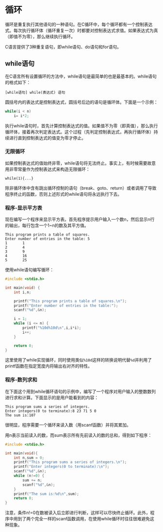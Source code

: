 # 循环

循环是重复执行其他语句的一种语句。在C循环中，每个循环都有一个控制表达式。每次执行循环体（循环重复一次）时都要对控制表达式求值。如果表达式为真（即值不为零），那么继续执行循环。



C语言提供了3种重复语句，即while语句、do语句和for语句。



## while语句

在C语言所有设置循环的方法中，while语句是最简单的也是最基本的。while语句的格式如下：

```
[while语句] while(表达式) 语句
```

圆括号内的表达式是控制表达式，圆括号后边的语句是循环体。下面是一个示例：

```c
while(i < n)
	i= i*2;
```

执行while语句时，首先计算控制表达式的值。如果值不为零（即真值），那么执行循环体，接着再次判定表达式。这个过程（先判定控制表达式，再执行循环体）持续进行直到控制表达式的值变为零才停止。



### 无限循环

如果控制表达式的值始终非零，while语句将无法终止。事实上，有时候需要故意用非零常量作为控制表达式来构造无限循环：

```
while(1){...}
```

除非循环体中含有跳出循环控制的语句（break、goto、return）或者调用了导致程序终止的函数，否则上述形式的while语句将永远执行下去。



### 程序-显示平方表

现在编写一个程序来显示平方表。首先程序提示用户输入一个数n，然后显示n行的输出，每行包含一个1~n的数及其平方值。

```
This program prints a table of squares.
Enter number of entries in the table: 5
1		1
2		4
3		9
4		16
5		25
```

使用while语句编写循环：

```c
#include <stdio.h>

int main(void) {
    int i,n;

    printf("This program prints a table of squares.\n");
    printf("Enter number of entries in the table:");
    scanf("%d",&n);

    i = 1;
    while (i <= n) {
        printf("%10d%10d\n",i,i*i);
        i++;
    }

    return 0;
}
```

这里使用了while实现循环，同时使用类似`%10d`这样的转换说明代替`%d`并利用了printf函数在指定宽度内将输出右对齐的特性。



### 程序-数列求和

在下面这个用到while循环语句的示例中，编写了一个程序对用户输入的整数数列进行求和计算。下面显示的是用户能看到的内容：

```
This program sums a series of integers.
Enter integers(0 to terminate):8 23 71 5 0
The sum is:107
```

很明显，程序需要一个循环来读入数（用scanf函数）并将其累加。



用n表示当前读入的数，而sum表示所有先前读入的数的总和，得到如下程序：

```c
#include <stdio.h>

int main(void){
    int n,sum = 0;
    printf("This program sums a series of integers.\n");
    printf("Enter integers(0 to terminate):\n");
    scanf("%d",&n);
    while (n!=0) {
        sum += n;
        scanf("%d",&n);
    }
    printf("The sum is:%d\n",sum);
    return 0;
}
```

注意，条件n!=0在数被读入后立即进行判断，这样可以尽快终止循环。此外，程序中用到了两个完全一样的scanf函数调用，在使用while循环时往往很难避免这种现象。



